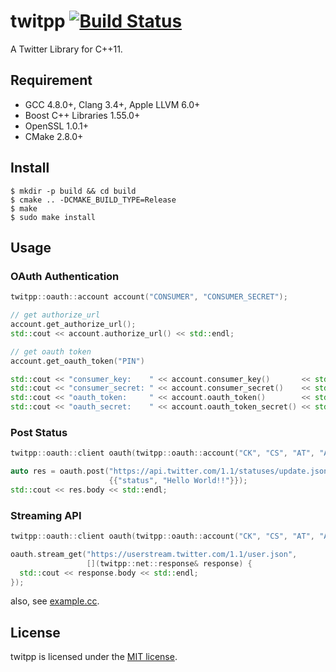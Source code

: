 # twitpp [![Build Status](https://travis-ci.org/Tosainu/twitpp.svg?branch=master)](https://travis-ci.org/Tosainu/twitpp)

A Twitter Library for C++11.

## Requirement

* GCC 4.8.0+, Clang 3.4+, Apple LLVM 6.0+
* Boost C++ Libraries 1.55.0+
* OpenSSL 1.0.1+
* CMake 2.8.0+

## Install

```
$ mkdir -p build && cd build
$ cmake .. -DCMAKE_BUILD_TYPE=Release
$ make
$ sudo make install
```

## Usage

### OAuth Authentication

```cpp
twitpp::oauth::account account("CONSUMER", "CONSUMER_SECRET");

// get authorize_url
account.get_authorize_url();
std::cout << account.authorize_url() << std::endl;

// get oauth token
account.get_oauth_token("PIN")

std::cout << "consumer_key:    " << account.consumer_key()       << std::endl;
std::cout << "consumer_secret: " << account.consumer_secret()    << std::endl;
std::cout << "oauth_token:     " << account.oauth_token()        << std::endl;
std::cout << "oauth_secret:    " << account.oauth_token_secret() << std::endl;
```

### Post Status

```cpp
twitpp::oauth::client oauth(twitpp::oauth::account("CK", "CS", "AT", "AS"));

auto res = oauth.post("https://api.twitter.com/1.1/statuses/update.json",
                      {{"status", "Hello World!!"}});
std::cout << res.body << std::endl;
```

### Streaming API

```cpp
twitpp::oauth::client oauth(twitpp::oauth::account("CK", "CS", "AT", "AS"));

oauth.stream_get("https://userstream.twitter.com/1.1/user.json",
                 [](twitpp::net::response& response) {
  std::cout << response.body << std::endl;
});
```

also, see [example.cc](example/example.cc).

## License

twitpp is licensed under the [MIT license](LICENSE).
